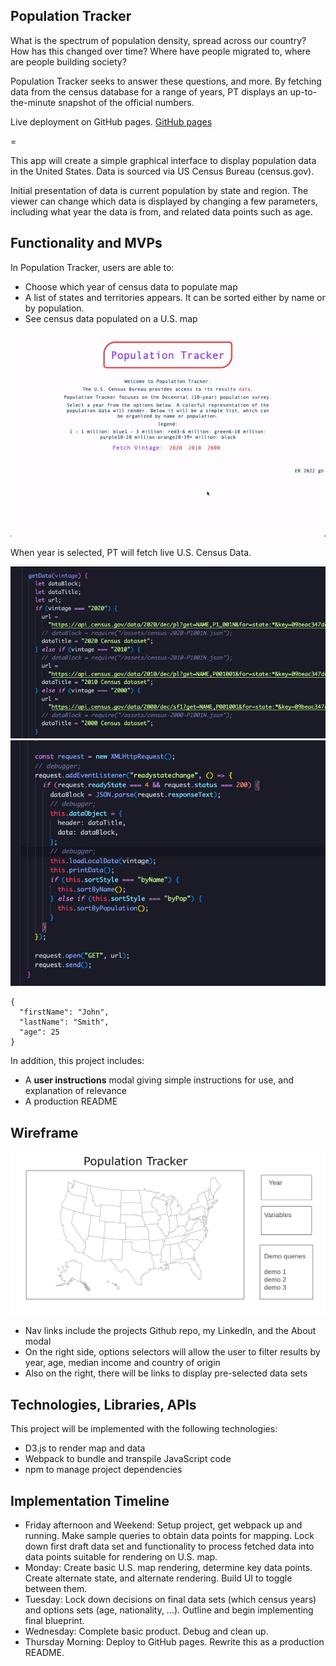 ## Population Tracker

What is the spectrum of population density, spread across our country? How has this changed over time? Where have people migrated to, where are people building society?

Population Tracker seeks to answer these questions, and more. By fetching data from the census database for a range of years, PT displays an up-to-the-minute snapshot of the official numbers.

Live deployment on GitHub pages.
[GitHub pages](https://evanhundred.github.io/population-tracker)

=

This app will create a simple graphical interface to display population data in the United States. Data is sourced via US Census Bureau (census.gov).

Initial presentation of data is current population by state and region. The viewer can change which data is displayed by changing a few parameters, including what year the data is from, and related data points such as age.

## Functionality and MVPs

In Population Tracker, users are able to:

- Choose which year of census data to populate map
- A list of states and territories appears. It can be sorted either by name or by population.
- See census data populated on a U.S. map

![chooseVintage](./assets/snapshots/showSite.gif)

When year is selected, PT will fetch live U.S. Census Data.

![getData1](./assets/snapshots/getData1.png)
![getData2](./assets/snapshots/getData2.png)

```
{
  "firstName": "John",
  "lastName": "Smith",
  "age": 25
}
```

In addition, this project includes:

- A **user instructions** modal giving simple instructions for use, and explanation of relevance
- A production README

## Wireframe

![wireframe](https://github.com/evanhundred/js_project/blob/main/wireframe.png)

- Nav links include the projects Github repo, my LinkedIn, and the About modal
- On the right side, options selectors will allow the user to filter results by year, age, median income and country of origin
- Also on the right, there will be links to display pre-selected data sets

## Technologies, Libraries, APIs

This project will be implemented with the following technologies:

- D3.js to render map and data
- Webpack to bundle and transpile JavaScript code
- npm to manage project dependencies

## Implementation Timeline

- Friday afternoon and Weekend: Setup project, get webpack up and running. Make sample queries to obtain data points for mapping. Lock down first draft data set and functionality to process fetched data into data points suitable for rendering on U.S. map.
- Monday: Create basic U.S. map rendering, determine key data points. Create alternate state, and alternate rendering. Build UI to toggle between them.
- Tuesday: Lock down decisions on final data sets (which census years) and options sets (age, nationality, ...). Outline and begin implementing final blueprint.
- Wednesday: Complete basic product. Debug and clean up.
- Thursday Morning: Deploy to GitHub pages. Rewrite this as a production README.
